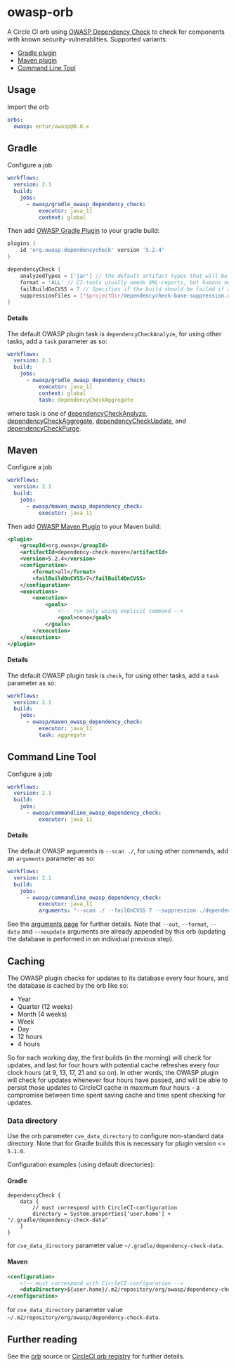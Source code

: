 
# owasp-orb
A Circle CI orb using [OWASP Dependency Check](https://jeremylong.github.io/DependencyCheck/) to check for components with known security-vulnerablities. Supported variants:

  * [Gradle plugin](https://jeremylong.github.io/DependencyCheck/dependency-check-gradle/index.html)
  * [Maven plugin](https://jeremylong.github.io/DependencyCheck/dependency-check-maven/index.html)
  * [Command Line Tool](https://jeremylong.github.io/DependencyCheck/dependency-check-cli/index.html)

## Usage
Import the orb

```yaml
orbs:
  owasp: entur/owasp@0.0.x
```

## Gradle

Configure a job

```yaml
workflows:
  version: 2.1
  build:
    jobs:
      - owasp/gradle_owasp_dependency_check:
          executor: java_11
          context: global
```

Then add [OWASP Gradle Plugin](https://github.com/jeremylong/DependencyCheck) to your gradle build:

```groovy
plugins {
    id 'org.owasp.dependencycheck' version '5.2.4'
}

dependencyCheck {
    analyzedTypes = ['jar'] // the default artifact types that will be analyzed.
    format = 'ALL' // CI-tools usually needs XML-reports, but humans needs HTML.
    failBuildOnCVSS = 7 // Specifies if the build should be failed if a CVSS score equal to or above a specified level is identified.
    suppressionFiles = ["$projectDir/dependencycheck-base-suppression.xml"] // specify a list of known issues which contain false-positives
}
```

#### Details
The default OWASP plugin task is `dependencyCheckAnalyze`, for using other tasks, add a `task` parameter as so:

```yaml
workflows:
  version: 2.1
  build:
    jobs:
      - owasp/gradle_owasp_dependency_check:
          executor: java_11
          context: global
          task: dependencyCheckAggregate
```

where task is one of [dependencyCheckAnalyze](https://jeremylong.github.io/DependencyCheck/dependency-check-gradle/configuration.html), [dependencyCheckAggregate](https://jeremylong.github.io/DependencyCheck/dependency-check-gradle/configuration-aggregate.html), [dependencyCheckUpdate](https://jeremylong.github.io/DependencyCheck/dependency-check-gradle/configuration-update.html), and [dependencyCheckPurge](https://jeremylong.github.io/DependencyCheck/dependency-check-gradle/configuration-purge.html).

## Maven 
Configure a job

```yaml
workflows:
  version: 2.1
  build:
    jobs:
      - owasp/maven_owasp_dependency_check:
          executor: java_11
```

Then add [OWASP Maven Plugin](https://jeremylong.github.io/DependencyCheck/dependency-check-maven/index.html) to your Maven build:

```xml
<plugin>
    <groupId>org.owasp</groupId>
    <artifactId>dependency-check-maven</artifactId>
    <version>5.2.4</version>
    <configuration>
        <format>all</format>
        <failBuildOnCVSS>7</failBuildOnCVSS>
    </configuration>
    <executions>
        <execution>
            <goals>
                <!-- run only using explicit command -->
                <goal>none</goal>
            </goals>
        </execution>
    </executions>
</plugin>

```

#### Details

The default OWASP plugin task is `check`, for using other tasks, add a `task` parameter as so:

```yaml
workflows:
  version: 2.1
  build:
    jobs:
      - owasp/maven_owasp_dependency_check:
          executor: java_11
          task: aggregate
```

## Command Line Tool
Configure a job

```yaml
workflows:
  version: 2.1
  build:
    jobs:
      - owasp/commandline_owasp_dependency_check:
          executor: java_11
```
#### Details
The default OWASP arguments is `--scan ./`, for using other commands, add an `arguments` parameter as so:

```yaml
workflows:
  version: 2.1
  build:
    jobs:
      - owasp/commandline_owasp_dependency_check:
          executor: java_11
          arguments: "--scan ./ --failOnCVSS 7 --suppression ./dependency-check-suppressions.xml"
```

See the [arguments page](https://jeremylong.github.io/DependencyCheck/dependency-check-cli/arguments.html) for further details. Note that `--out`, `--format`, `--data` and `--noupdate` arguments are already appended by this orb (updating the database is performed in an individual previous step).

## Caching
The OWASP plugin checks for updates to its database every four hours, and the database is cached by the orb like so:

 * Year
 * Quarter (12 weeks)
 * Month (4 weeks)
 * Week
 * Day
 * 12 hours
 * 4 hours

So for each working day, the first builds (in the morning) will check for updates, and last for four hours with potential cache refreshes every four clock hours (at 9, 13, 17, 21 and so on). In other words, the OWASP plugin will check for updates whenever four hours have passed, and will be able to persist those updates to CircleCI cache in maximum four hours - a compromise between time spent saving cache and time spent checking for updates.

### Data directory
Use the orb parameter `cve_data_directory` to configure non-standard data directory. Note that for Gradle builds this is necessary for plugin version <= `5.1.0`.

Configuration examples (using default directories):

#### Gradle

```
dependencyCheck {
    data {
        // must correspond with CircleCI-configuration
        directory = System.properties['user.home'] + "/.gradle/dependency-check-data" 
    }
}
```

for `cve_data_directory` parameter value `~/.gradle/dependency-check-data`.

#### Maven 

```xml
<configuration>
    <!-- must correspond with CircleCI-configuration -->
    <dataDirectory>${user.home}/.m2/repository/org/owasp/dependency-check-data</dataDirectory>
</configuration>
```

for `cve_data_directory` parameter value `~/.m2/repository/org/owasp/dependency-check-data`.

## Further reading
See the [orb](/src/@orb.yml) source or [CircleCI orb registry](https://circleci.com/orbs/registry/orb/entur/owasp) for further details.
